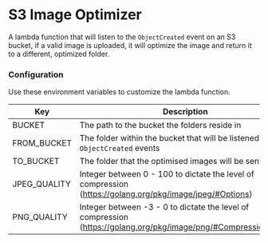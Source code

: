 # S3 Image Optimizer

A lambda function that will listen to the `ObjectCreated` event on an S3 bucket, if a valid image is uploaded, it will optimize the image and return it to a different, optimized folder.

### Configuration

Use these environment variables to customize the lambda function.

| Key          | Description                                                                                                     |
| ------------ | --------------------------------------------------------------------------------------------------------------- |
| BUCKET       | The path to the bucket the folders reside in                                                                    |
| FROM_BUCKET  | The folder within the bucket that will be listened to for `ObjectCreated` events                                |
| TO_BUCKET    | The folder that the optimised images will be sent to                                                            |
| JPEG_QUALITY | Integer between 0 - 100 to dictate the level of compression (https://golang.org/pkg/image/jpeg/#Options)        |
| PNG_QUALITY  | Integer between -3 - 0 to dictate the level of compression (https://golang.org/pkg/image/png/#CompressionLevel) |
